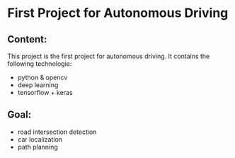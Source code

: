 # First Project for Autonomous Driving

## Content:  
This project is the first project for autonomous driving. It contains the following technologie:  
+ python & opencv  
+ deep learning  
+ tensorflow + keras  

## Goal:  
+ road intersection detection  
+ car localization  
+ path planning  